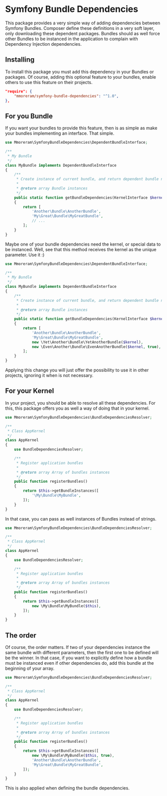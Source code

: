 Symfony Bundle Dependencies
===========================

This package provides a very simple way of adding dependencies between Symfony
Bundles. Composer define these definitions in a very soft layer, only
downloading these dependent packages. Bundles should as well force other
Bundles to be instanced in the application to complain with Dependency Injection
dependencies.

## Installing

To install this package you must add this dependency in your Bundles or
packages. Of course, adding this optional feature to your bundles, enable others
to use this feature on their projects.

``` json
"require": {
    "mmoreram/symfony-bundle-dependencies": "^1.0",
},
```

## For you Bundle

If you want your bundles to provide this feature, then is as simple as make your
bundles implementing an interface. That simple.

``` php
use Mmoreram\SymfonyBundleDependencies\DependentBundleInterface;

/**
 * My Bundle
 */
class MyBundle implements DependentBundleInterface
{
    /**
     * Create instance of current bundle, and return dependent bundle namespaces
     *
     * @return array Bundle instances
     */
    public static function getBundleDependencies(KernelInterface $kernel)
    {
        return [
            'Another\Bundle\AnotherBundle',
            'My\Great\Bundle\MyGreatBundle',
            // ...
        ];
    }
}
```

Maybe one of your bundle dependencies need the kernel, or special data to be
instanced. Well, see that this method receives the kernel as the unique
parameter. Use it :)

``` php
use Mmoreram\SymfonyBundleDependencies\DependentBundleInterface;

/**
 * My Bundle
 */
class MyBundle implements DependentBundleInterface
{
    /**
     * Create instance of current bundle, and return dependent bundle namespaces
     *
     * @return array Bundle instances
     */
    public static function getBundleDependencies(KernelInterface $kernel)
    {
        return [
            'Another\Bundle\AnotherBundle',
            'My\Great\Bundle\MyGreatBundle',
            new \Yet\Another\Bundle\YetAnotherBundle($kernel),
            new \Even\Another\Bundle\EvenAnotherBundle($kernel, true),
        ];
    }
}
```

Applying this change you will just offer the possibility to use it in other
projects, ignoring it when is not necessary.

## For your Kernel

In your project, you should be able to resolve all these dependencies. For this,
this package offers you as well a way of doing that in your kernel.

``` php
use Mmoreram\SymfonyBundleDependencies\BundleDependenciesResolver;

/**
 * Class AppKernel
 */
class AppKernel
{
    use BundleDependenciesResolver;

    /**
     * Register application bundles
     *
     * @return array Array of bundles instances
     */
    public function registerBundles()
    {
        return $this->getBundleInstances([
            '\My\Bundle\MyBundle',
        ]);
    }
}
```

In that case, you can pass as well instances of Bundles instead of strings.

``` php
use Mmoreram\SymfonyBundleDependencies\BundleDependenciesResolver;

/**
 * Class AppKernel
 */
class AppKernel
{
    use BundleDependenciesResolver;

    /**
     * Register application bundles
     *
     * @return array Array of bundles instances
     */
    public function registerBundles()
    {
        return $this->getBundleInstances([
            new \My\Bundle\MyBundle($this),
        ]);
    }
}
```

## The order

Of course, the order matters. If two of your dependencies instance the same
bundle with different parameters, then the first one to be defined will be the
winner. In that case, if you want to explicitly define how a bundle must be
instanced even if other dependencies do, add this bundle at the beginning of
your array.

``` php
use Mmoreram\SymfonyBundleDependencies\BundleDependenciesResolver;

/**
 * Class AppKernel
 */
class AppKernel
{
    use BundleDependenciesResolver;

    /**
     * Register application bundles
     *
     * @return array Array of bundles instances
     */
    public function registerBundles()
    {
        return $this->getBundleInstances([
            new \My\Bundle\MyBundle($this, true),
            'Another\Bundle\AnotherBundle',
            'My\Great\Bundle\MyGreatBundle',
        ]);
    }
}
```

This is also applied when defining the bundle dependencies.
